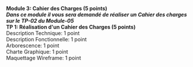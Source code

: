 **Module 3: Cahier des Charges (5 points)**  
***Dans ce module il vous sera demandé de réaliser un Cahier des charges sur le TP-02 du Module-05***      
    **TP 1: Réalisation d'un Cahier des Charges (5 points)**  
        Description Technique: 1 point  
        Description Fonctionnelle: 1 point  
        Arborescence: 1 point  
        Charte Graphique: 1 point  
        Maquettage Wireframe: 1 point  


       

